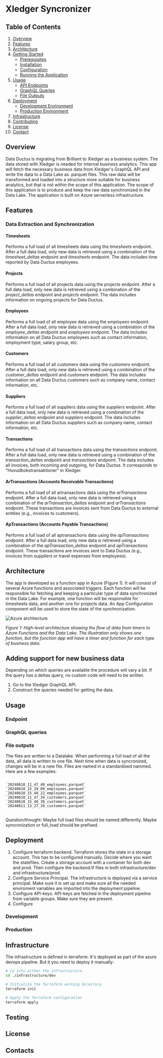 # Xledger Syncronizer

## Table of Contents

1. [Overview](#overview)
2. [Features](#features)
3. [Architecture](#architecture)
4. [Getting Started](#getting-started)
    - [Prerequisites](#prerequisites)
    - [Installation](#installation)
    - [Configuration](#configuration)
    - [Running the Application](#running-the-application)
5. [Usage](#usage)
    - [API Endpoints](#api-endpoints)
    - [GraphQL Queries](#graphql-queries)
    - [File Outputs](#file-outputs)
6. [Deployment](#deployment)
    - [Development Environment](#development-environment)
    - [Production Environment](#production-environment)
7. [Infrastructure](#infrastructure)
9. [Contributing](#contributing)
10. [License](#license)
11. [Contact](#contact)


## Overview
Data Ductus is migrating from Brilliant to Xledger as a business system. The data stored with Xledger is needed for internal business analytics. This app will fetch the necessary business data from Xledger's GraphQL API and write the data to a Data Lake as .parquet files. This raw data will be transformed and loaded into a structure more suitable for business analytics, but that is not within the scope of this application. The scope of this application is to produce and keep the raw data synchronized in the Data Lake. The application is built on Azure serverless infrastructure.

## Features

### Data Extraction and Synchronization

#### Timesheets
Performs a full load of all timesheets data using the *timesheets* endpoint. After a full data load, only new data is retrieved using a combination of the *timesheet_deltas* endpoint and *timesheets* endpoint. The data includes time reported by Data Ductus employees.

#### Projects
Performs a full load of all projects data using the *projects* endpoint. After a full data load, only new data is retrieved using a combination of the *project_deltas* endpoint and *projects* endpoint. The data includes information on ongoing projects for Data Ductus.

#### Employees
Performs a full load of all employee data using the *employees* endpoint. After a full data load, only new data is retrieved using a combination of the *employee_deltas* endpoint and *employees* endpoint. The data includes information on all Data Ductus employees such as contact information, employment type, salary group, etc.

#### Customers
Performs a full load of all customers data using the *customers* endpoint. After a full data load, only new data is retrieved using a combination of the *customer_deltas* endpoint and *customers* endpoint. The data includes information on all Data Ductus customers such as company name, contact information, etc.

#### Suppliers
Performs a full load of all suppliers data using the *suppliers* endpoint. After a full data load, only new data is retrieved using a combination of the *supplier_deltas* endpoint and *suppliers* endpoint. The data includes information on all Data Ductus suppliers such as company name, contact information, etc.

#### Transactions
Performs a full load of all transactions data using the *transactions* endpoint. After a full data load, only new data is retrieved using a combination of the *transaction_deltas* endpoint and *transactions* endpoint. The data includes all invoices, both incoming and outgoing, for Data Ductus. It corresponds to "Huvudbokstransaktioner" in Xledger.

#### ArTransactions (Accounts Receivable Transactions)
Performs a full load of all artransactions data using the *arTransactions* endpoint. After a full data load, only new data is retrieved using a combination of the *arTransaction_deltas* endpoint and *arTransactions* endpoint. These transactions are invoices sent from Data Ductus to external entities (e.g., invoices to customers). 

#### ApTransactions (Accounts Payable Transactions)
Performs a full load of all aptransactions data using the *apTransactions* endpoint. After a full data load, only new data is retrieved using a combination of the *apTransaction_deltas* endpoint and *apTransactions* endpoint. These transactions are invoices sent to Data Ductus (e.g., invoices from suppliers or travel expenses from employees).


## Architecture

The app is developed as a function app in Azure (Figure 1). It will consist of several Azure functions and associated triggers. Each function will be responsible for fetching and keeping a particular type of data synchronized in the Data Lake. For example, one function will be responsible for timesheets data, and another one for projects data. An App Configuration component will be used to store the state of the synchronization.

![Azure architecture](https://dev.azure.com/dataductusddbi/ddbi/_apis/git/repositories/xledger/items?path=/architecture/azure_architecture.png&api-version=6.0&resolveLfs=true)

*Figure 1: High-level architecture showing the flow of data from timers to Azure Functions and the Data Lake. The illustration only shows one function, but the function app will have a timer and function for each type of business data.*

## Adding support for new business data
Depending on which queries are available the procedure will vary a bit. If the query has a deltas query, no custom code will need to be written.

1. Go to the Xledger GraphQL API.
2. Construct the queries needed for getting the data.

## Usage

### Endpoint

### GraphQL queries

### File outputs
The files are written to a Datalake. When performing a full load of all the data, all data is written to one file. Next time when data is syncronized, changes will be in a new file. Files are named in a standardised nammed. Here are a few examples:
<pre>
<code>
`20240610_11_47_40_employees.parquet`
`20240610_15_39_09_employees.parquet`
`20240610_15_40_22_employees.parquet`
`20240610_11_47_34_customers.parquet`
`20240610_15_40_38_customers.parquet`
`20240611_13_27_39_customers.parquet`
</code>
</pre>

Question/thought: Maybe full load files should be named differently. Maybe syncronization or full_load should be prefixed.

## Deployment
1. Configure terraform backend.
Terraform stores the state in a storage account. This has to be configured manually. Decide where you want the statefiles. Create a storage account with a container for both dev and prod. Then configure the backend.tf files in both infrastructure/dev and infrastructure/prod.
2. Configure Service Principal.
The infrastructure is deployed via a service principal. Make sure it is set up and make sure all the needed enviroment variables are imported into the deployment pipeline.
3. Configure API-keys.
API-keys are fetched in the deployment pipeline from variable groups. Make sure they are present.
4. Configure 
    


### Development

### Production

## Infrastructure
The infrastructure is defined in terraform. It's deployed as part of the azure devops pipeline. But it you need to deploy it manually:

```bash
# Cd into either the infrastructure.
cd ./infrastructure/dev

# Initialize the Terraform working directory.
terraform init

# Apply the Terraform configuration
terraform apply
```


## Testing

## License

## Contacts
